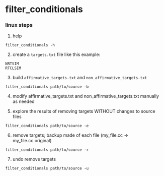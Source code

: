 # filter_conditionals

### linux steps
1. help
```
filter_conditionals -h
```

2. create a `targets.txt` file like this example:
```
NRTSIM
RTCLSIM
```

3. build `affirmative_targets.txt` and `non_affirmative_targets.txt`
```
filter_conditionals path/to/source -b
```

4. modify affirmative_targets.txt and non_affirmative_targets.txt manually as needed

5. explore the results of removing targets WITHOUT changes to source files
```
filter_conditionals path/to/source -e
```
6. remove targets; backup made of each file (my_file.cc -> my_file.cc.original)
```
filter_conditionals path/to/source -r
```

7. undo remove targets
```
filter_conditionals path/to/source -u
```